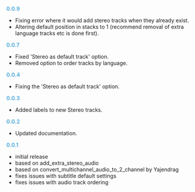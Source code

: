 **<span style="color:#56adda">0.0.9</span>**
- Fixing error where it would add stereo tracks when they already exist.
- Altering default position in stacks to 1 (recommend removal of extra language tracks etc is done first). 

**<span style="color:#56adda">0.0.7</span>**
- Fixed 'Stereo as default track' option.
- Removed option to order tracks by language. 

**<span style="color:#56adda">0.0.4</span>**
- Fixing the 'Stereo as default track' option.

**<span style="color:#56adda">0.0.3</span>**
- Added labels to new Stereo tracks.

**<span style="color:#56adda">0.0.2</span>**
- Updated documentation.

**<span style="color:#56adda">0.0.1</span>**
- initial release
- based on add_extra_stereo_audio
- based on convert_multichannel_audio_to_2_channel by Yajendrag
- fixes issues with subtitle default settings
- fixes issues with audio track ordering
